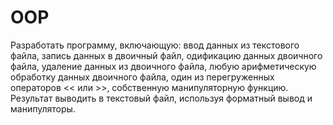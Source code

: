 # OOP
Разработать программу, включающую:
  ввод данных из текстового файла,
  запись данных в двоичный файл,
  одификацию данных двоичного файла,
  удаление данных из двоичного файла,
  любую арифметическую обработку данных двоичного файла,
  один из перегруженных операторов << или >>,
  собственную манипуляторную функцию.
Результат выводить в текстовый файл, используя форматный вывод и манипуляторы.
